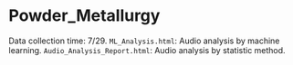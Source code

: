 # Powder_Metallurgy
Data collection time: 7/29.
```ML_Analysis.html```: Audio analysis by machine learning.
```Audio_Analysis_Report.html```: Audio analysis by statistic method.
